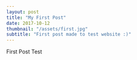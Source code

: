 ```yaml
---
layout: post
title: "My First Post"
date: 2017-10-12
thumbnail: "/assets/first.jpg"
subtitle: "First post made to test website :)"
---
```



First Post Test
